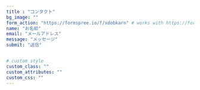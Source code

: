```yaml
---
title : "コンタクト"
bg_image: ""
form_action: "https://formspree.io/f/xdobkarn" # works with https://formspree
name: "お名前"
email: "メールアドレス"
message: "メッセージ"
submit: "送信"


# custom style
custom_class: ""
custom_attributes: ""
custom_css: ""
---
```

